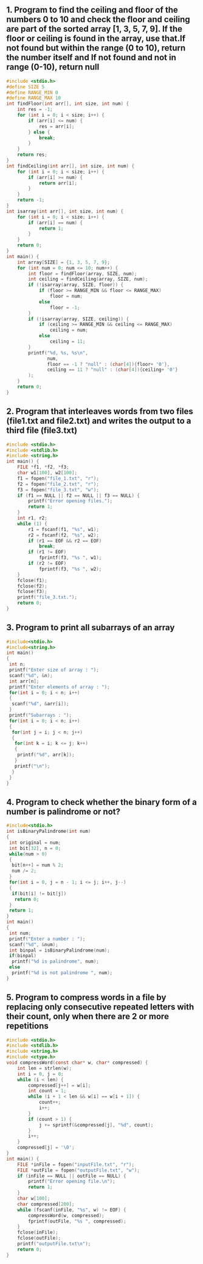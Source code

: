 ## 1. Program to find the ceiling and floor of the numbers 0 to 10 and check the floor and ceiling are part of the sorted array [1, 3, 5, 7, 9]. If the floor or ceiling is found in the array, use that.If not found but within the range (0 to 10), return the number itself and If not found and not in range (0-10), return null
```c
#include <stdio.h>
#define SIZE 5
#define RANGE_MIN 0
#define RANGE_MAX 10
int findFloor(int arr[], int size, int num) {
    int res = -1;
    for (int i = 0; i < size; i++) {
        if (arr[i] <= num) {
            res = arr[i];
        } else {
            break;
        }
    }
    return res;
}
int findCeiling(int arr[], int size, int num) {
    for (int i = 0; i < size; i++) {
        if (arr[i] >= num) {
            return arr[i];
        }
    }
    return -1;
}
int isarray(int arr[], int size, int num) {
    for (int i = 0; i < size; i++) {
        if (arr[i] == num) {
            return 1;
        }
    }
    return 0;
}
int main() {
    int array[SIZE] = {1, 3, 5, 7, 9};
    for (int num = 0; num <= 10; num++) {
        int floor = findFloor(array, SIZE, num);
        int ceiling = findCeiling(array, SIZE, num);
        if (!isarray(array, SIZE, floor)) {
            if (floor >= RANGE_MIN && floor <= RANGE_MAX)
                floor = num; 
            else
                floor = -1;
        }
        if (!isarray(array, SIZE, ceiling)) {
            if (ceiling >= RANGE_MIN && ceiling <= RANGE_MAX)
                ceiling = num;
            else
                ceiling = 11;
        }
        printf("%d, %s, %s\n",
               num,
               floor == -1 ? "null" : (char[4]){floor+ '0'},
               ceiling == 11 ? "null" : (char[4]){ceiling+ '0'}
        );
    }
    return 0;
}
```

## 2. Program that interleaves words from two files (file1.txt and file2.txt) and writes the output to a third file (file3.txt) 
```c
#include <stdio.h>
#include <stdlib.h>
#include <string.h>
int main() {
    FILE *f1, *f2, *f3;
    char w1[100], w2[100];
    f1 = fopen("file_1.txt", "r");
    f2 = fopen("file_2.txt", "r");
    f3 = fopen("file_3.txt", "w");
    if (f1 == NULL || f2 == NULL || f3 == NULL) {
        printf("Error opening files.");
        return 1;
    }
    int r1, r2;
    while (1) {
        r1 = fscanf(f1, "%s", w1);
        r2 = fscanf(f2, "%s", w2);
        if (r1 == EOF && r2 == EOF)
            break;
        if (r1 != EOF)
            fprintf(f3, "%s ", w1);
        if (r2 != EOF)
            fprintf(f3, "%s ", w2);
    }
    fclose(f1);
    fclose(f2);
    fclose(f3);
    printf("file_3.txt.");
    return 0;
}
```

## 3. Program to print all subarrays of an array
```c
#include<stdio.h>
#include<string.h>
int main()
{
 int n;
 printf("Enter size of array : ");
 scanf("%d", &n);
 int arr[n];
 printf("Enter elements of array : ");
 for(int i = 0; i < n; i++)
 {
  scanf("%d", &arr[i]);
 }
 printf("Subarrays : ");
 for(int i = 0; i < n; i++)
 { 
  for(int j = i; j < n; j++)
  {
   for(int k = i; k <= j; k++)
   {
    printf("%d", arr[k]);
   }
   printf("\n");
  }
 }
}
```

## 4. Program to check whether the binary form of a number is palindrome or not?
```c
#include<stdio.h>
int isBinaryPalindrome(int num)
{
 int original = num;
 int bit[32], n = 0;
 while(num > 0)
 {
  bit[n++] = num % 2;
  num /= 2;
 }
 for(int i = 0, j = n - 1; i <= j; i++, j--)
 {
  if(bit[i] != bit[j])
   return 0;
 }
 return 1;
}
int main()
{
 int num;
 printf("Enter a number : ");
 scanf("%d", &num);
 int binpal = isBinaryPalindrome(num);
 if(binpal)
  printf("%d is palindrome", num);
 else
  printf("%d is not palindrome ", num);
}
```

## 5. Program to compress words in a file by replacing only consecutive repeated letters with their count, only when there are 2 or more repetitions
```c
#include <stdio.h>
#include <stdlib.h>
#include <string.h>
#include <ctype.h>
void compressWord(const char* w, char* compressed) {
    int len = strlen(w);
    int i = 0, j = 0;
    while (i < len) {
        compressed[j++] = w[i];
        int count = 1;
        while (i + 1 < len && w[i] == w[i + 1]) {
            count++;
            i++;
        }
        if (count > 1) {
            j += sprintf(&compressed[j], "%d", count);
        }
        i++;
    }
    compressed[j] = '\0';
}
int main() {
    FILE *inFile = fopen("inputFile.txt", "r");
    FILE *outFile = fopen("outputFile.txt", "w");
    if (inFile == NULL || outFile == NULL) {
        printf("Error opening file.\n");
        return 1;
    }
    char w[100];
    char compressed[200];
    while (fscanf(inFile, "%s", w) != EOF) {
        compressWord(w, compressed);
        fprintf(outFile, "%s ", compressed);
    }
    fclose(inFile);
    fclose(outFile);
    printf("outputFile.txt\n");
    return 0;
}
```
